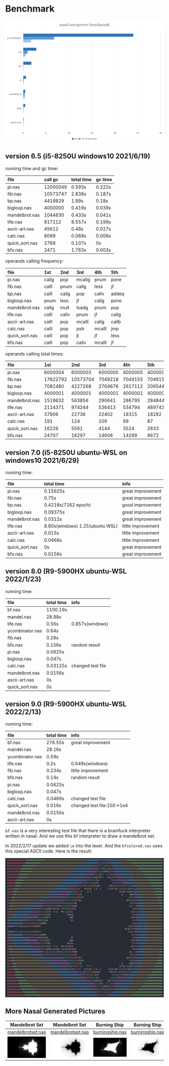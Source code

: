 # __Benchmark__

![benchmark](../doc/pic/benchmark.png)

## version 6.5 (i5-8250U windows10 2021/6/19)

running time and gc time:

|file|call gc|total time|gc time|
|:----|:----|:----|:----|
|pi.nas|12000049|0.593s|0.222s|
|fib.nas|10573747|2.838s|0.187s|
|bp.nas|4419829|1.99s|0.18s|
|bigloop.nas|4000000|0.419s|0.039s|
|mandelbrot.nas|1044630|0.433s|0.041s|
|life.nas|817112|8.557s|0.199s|
|ascii-art.nas|45612|0.48s|0.027s|
|calc.nas|8089|0.068s|0.006s|
|quick_sort.nas|2768|0.107s|0s|
|bfs.nas|2471|1.763s|0.003s|

operands calling frequency:

|file|1st|2nd|3rd|4th|5th|
|:----|:----|:----|:----|:----|:----|
|pi.nas|callg|pop|mcallg|pnum|pone|
|fib.nas|calll|pnum|callg|less|jf|
|bp.nas|calll|callg|pop|callv|addeq|
|bigloop.nas|pnum|less|jf|callg|pone|
|mandelbrot.nas|callg|mult|loadg|pnum|pop|
|life.nas|calll|callv|pnum|jf|callg|
|ascii-art.nas|calll|pop|mcalll|callg|callb|
|calc.nas|calll|pop|pstr|mcalll|jmp|
|quick_sort.nas|calll|pop|jt|jf|less|
|bfs.nas|calll|pop|callv|mcalll|jf|

operands calling total times:

|file|1st|2nd|3rd|4th|5th|
|:----|:----|:----|:----|:----|:----|
|pi.nas|6000004|6000003|6000000|4000005|4000002|
|fib.nas|17622792|10573704|7049218|7049155|7049155|
|bp.nas|7081480|4227268|2764676|2617112|2065441|
|bigloop.nas|4000001|4000001|4000001|4000001|4000000|
|mandelbrot.nas|1519632|563856|290641|286795|284844|
|life.nas|2114371|974244|536413|534794|489743|
|ascii-art.nas|37906|22736|22402|18315|18292|
|calc.nas|191|124|109|99|87|
|quick_sort.nas|16226|5561|4144|3524|2833|
|bfs.nas|24707|16297|14606|14269|8672|

## version 7.0 (i5-8250U ubuntu-WSL on windows10 2021/6/29)

running time:

|file|total time|info|
|:----|:----|:----|
|pi.nas|0.15625s|great improvement|
|fib.nas|0.75s|great improvement|
|bp.nas|0.4218s(7162 epoch)|good improvement|
|bigloop.nas|0.09375s|great improvement|
|mandelbrot.nas|0.0312s|great improvement|
|life.nas|8.80s(windows) 1.25(ubuntu WSL)|little improvement|
|ascii-art.nas|0.015s|little improvement|
|calc.nas|0.0468s|little improvement|
|quick_sort.nas|0s|great improvement|
|bfs.nas|0.0156s|great improvement|

## version 8.0 (R9-5900HX ubuntu-WSL 2022/1/23)

running time:

|file|total time|info|
|:----|:----|:----|
|bf.nas|1100.19s||
|mandel.nas|28.98s||
|life.nas|0.56s|0.857s(windows)|
|ycombinator.nas|0.64s||
|fib.nas|0.28s||
|bfs.nas|0.156s|random result|
|pi.nas|0.0625s||
|bigloop.nas|0.047s||
|calc.nas|0.03125s|changed test file|
|mandelbrot.nas|0.0156s||
|ascii-art.nas|0s||
|quick_sort.nas|0s||

## version 9.0 (R9-5900HX ubuntu-WSL 2022/2/13)

running time:

|file|total time|info|
|:----|:----|:----|
|bf.nas|276.55s|great improvement|
|mandel.nas|28.16s||
|ycombinator.nas|0.59s||
|life.nas|0.2s|0.649s(windows)|
|fib.nas|0.234s|little improvement|
|bfs.nas|0.14s|random result|
|pi.nas|0.0625s||
|bigloop.nas|0.047s||
|calc.nas|0.0469s|changed test file|
|quick_sort.nas|0.016s|changed test file:100->1e4|
|mandelbrot.nas|0.0156s||
|ascii-art.nas|0s||

`bf.nas` is a very interesting test file that there is a brainfuck interpreter written in nasal.
And we use this bf interpreter to draw a mandelbrot set.

In 2022/2/17 update we added `\e` into the lexer. And the `bfcolored.nas` uses this special ASCII code. Here is the result:

![mandelbrot](../doc/pic/mandelbrot.png)

## More Nasal Generated Pictures

|Mandelbrot Set|Mandelbrot Set|Burning Ship|Burning Ship|Feigenbaum|
|:----:|:----:|:----:|:----:|:----:|
|[mandelbrotset.nas](../test/mandelbrotset.nas)|[mandelbrotset.nas](../test/mandelbrotset.nas)|[burningship.nas](../test/burningship.nas)|[burningship.nas](../test/burningship.nas)|[feigenbaum.nas](../test/feigenbaum.nas)|
|![mandelbrotset](../doc/pic/mandelbrotset.png)|![mandelbrotset_reverse](../doc/pic/mandelbrotset_reverse.png)|![burningship](../doc/pic/burningship.png)|![burningship_reverse](../doc/pic/burningship_reverse.png)|![feigenbaum](../doc/pic/feigenbaum.png)|
